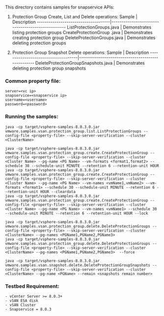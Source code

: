 This directory contains samples for snapservice APIs:
1. Protection Group Create, List and Delete operations:
   Sample                               | Description
   -------------------------------------|---------------------------------------------------
   ListProtectionGroups.java            | Demonstrates listing protection groups
   CreateProtectionGroup .java          | Demonstrates creating protection group
   DeleteProtectionGroups.java          | Demonstrates deleting protection groups

2. Protection Group Snapshot Delete operations:
   Sample                               | Description
   -------------------------------------|---------------------------------------------------
   DeleteProtectionGroupSnapshots.java  | Demonstrates deleting protection group snapshots

### Common property file:
    server=<vc ip>
    snapservice=<snapservice ip>
    username=<username>
    password=<password>

### Running the samples:
	java -cp target/vsphere-samples-8.0.3.0.jar vmware.samples.vsan.protection_group.list.ListProtectionGroups --config-file <property-file> --skip-server-verification --cluster <ClusterName>
	
	java -cp target/vsphere-samples-8.0.3.0.jar vmware.samples.vsan.protection_group.create.CreateProtectionGroup --config-file <property-file> --skip-server-verification --cluster <Cluster Name> --pg-name <PG Name> --vm-formats <format1,format2> --schedule 30 --schedule-unit MINUTE --retention 6 --retention-unit HOUR
	java -cp target/vsphere-samples-8.0.3.0.jar vmware.samples.vsan.protection_group.create.CreateProtectionGroup --config-file <property-file> --skip-server-verification --cluster <Cluster Name> --pg-name <PG Name> --vm-names <vmName1,vmName2> --vm-formats <format1> --schedule 30 --schedule-unit MINUTE --retention 6 --retention-unit HOUR --cleardata
	java -cp target/vsphere-samples-8.0.3.0.jar vmware.samples.vsan.protection_group.create.CreateProtectionGroup --config-file <property-file> --skip-server-verification --cluster <Cluster Name> --pg-name <PG Name> --vm-names <vmName1> --schedule 30 --schedule-unit MINUTE --retention 6 --retention-unit HOUR --lock
	
	java -cp target/vsphere-samples-8.0.3.0.jar vmware.samples.vsan.protection_group.delete.DeleteProtectionGroups --config-file <property-file> --skip-server-verification --cluster <ClusterName> --pg-names <PGName1,PGName2,PGName3>
	java -cp target/vsphere-samples-8.0.3.0.jar vmware.samples.vsan.protection_group.delete.DeleteProtectionGroups --config-file <property-file> --skip-server-verification --cluster <ClusterName> --pg-names <PGName1,PGName2,PGName3>  --force
	
	java -cp target/vsphere-samples-8.0.3.0.jar vmware.samples.vsan.snapshot.delete.DeleteProtectionGroupSnapshots --config-file <property-file> --skip-server-verification --cluster <ClusterName> --pg-name <PGName> --remain <snapshots remain number>

### Testbed Requirement:
    - vCenter Server >= 8.0.3+
    - vSAN ESA disk
    - vSAN Cluster
    - Snapservice = 8.0.3